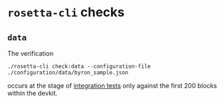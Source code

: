 # `rosetta-cli` checks

## `data`
The verification
``` console
./rosetta-cli check:data --configuration-file ./configuration/data/byron_sample.json
```
occurs at the stage of [integration tests](/.github/workflows/integration-test.yaml)  only against the first 200 blocks within the devkit.